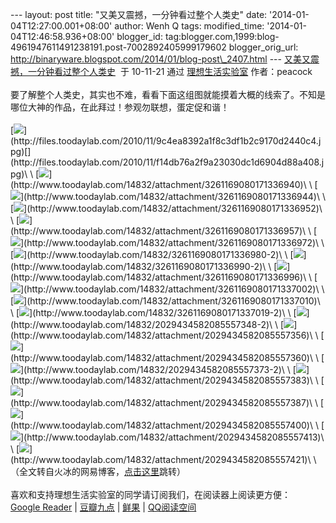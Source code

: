 --- layout: post title: "又美又震撼，一分钟看过整个人类史" date:
'2014-01-04T12:27:00.001+08:00' author: Wenh Q tags: modified\_time:
'2014-01-04T12:46:58.936+08:00' blogger\_id:
tag:blogger.com,1999:blog-4961947611491238191.post-7002892405999179602
blogger\_orig\_url:
http://binaryware.blogspot.com/2014/01/blog-post\_2407.html ---
[又美又震撼，一分钟看过整个人类史](http://www.toodaylab.com/14832)  于
10-11-21 通过 [理想生活实验室](http://www.toodaylab.com/) 作者：peacock\
\
要了解整个人类史，其实也不难，看看下面这组图就能摸着大概的线索了。不知是哪位大神的作品，在此拜过！参观勿联想，蛋定促和谐！\
\
[![](https://images-blogger-opensocial.googleusercontent.com/gadgets/proxy?url=http%3A%2F%2Ffiles.toodaylab.com%2F2010%2F11%2F9c4ea8392a1f8c3df1b2c9170d2440c4.jpg&container=blogger&gadget=a&rewriteMime=image%2F*)](http://files.toodaylab.com/2010/11/9c4ea8392a1f8c3df1b2c9170d2440c4.jpg)[](http://files.toodaylab.com/2010/11/f14db76a2f9a23030dc1d6904d88a408.jpg)\
\
[![](https://images-blogger-opensocial.googleusercontent.com/gadgets/proxy?url=http%3A%2F%2Ffiles.toodaylab.com%2F2010%2F11%2Fd4ef995f4fa1941d9d8ad5bea604f22b.jpg&container=blogger&gadget=a&rewriteMime=image%2F*)](http://www.toodaylab.com/14832/attachment/3261169080171336940)\
\
[![](https://images-blogger-opensocial.googleusercontent.com/gadgets/proxy?url=http%3A%2F%2Ffiles.toodaylab.com%2F2010%2F11%2Fbddfb9e69b8933cc99ec37be9e88d638.jpg&container=blogger&gadget=a&rewriteMime=image%2F*)](http://www.toodaylab.com/14832/attachment/3261169080171336944)\
\
[![](https://images-blogger-opensocial.googleusercontent.com/gadgets/proxy?url=http%3A%2F%2Ffiles.toodaylab.com%2F2010%2F11%2F590075847e4df2d2da8a55f5dc97d2e1.jpg&container=blogger&gadget=a&rewriteMime=image%2F*)](http://www.toodaylab.com/14832/attachment/3261169080171336952)\
\
[![](https://images-blogger-opensocial.googleusercontent.com/gadgets/proxy?url=http%3A%2F%2Ffiles.toodaylab.com%2F2010%2F11%2F10ae0d6a7f3d491014ae2b250d88347c.jpg&container=blogger&gadget=a&rewriteMime=image%2F*)](http://www.toodaylab.com/14832/attachment/3261169080171336957)\
\
[![](https://images-blogger-opensocial.googleusercontent.com/gadgets/proxy?url=http%3A%2F%2Ffiles.toodaylab.com%2F2010%2F11%2F06beb64b7bf1ab3edf9ec6159101ac6a.jpg&container=blogger&gadget=a&rewriteMime=image%2F*)](http://www.toodaylab.com/14832/attachment/3261169080171336972)\
\
[![](https://images-blogger-opensocial.googleusercontent.com/gadgets/proxy?url=http%3A%2F%2Ffiles.toodaylab.com%2F2010%2F11%2F3b1cc46070ee1e1db795de58ec5fa9ae.jpg&container=blogger&gadget=a&rewriteMime=image%2F*)](http://www.toodaylab.com/14832/3261169080171336980-2)\
\
[![](https://images-blogger-opensocial.googleusercontent.com/gadgets/proxy?url=http%3A%2F%2Ffiles.toodaylab.com%2F2010%2F11%2F31b61aca7169e3bfdcda60b2695d635d.jpg&container=blogger&gadget=a&rewriteMime=image%2F*)](http://www.toodaylab.com/14832/3261169080171336990-2)\
\
[![](https://images-blogger-opensocial.googleusercontent.com/gadgets/proxy?url=http%3A%2F%2Ffiles.toodaylab.com%2F2010%2F11%2Ff6cfa3f830a14aff3f2ebac1722f7515.jpg&container=blogger&gadget=a&rewriteMime=image%2F*)](http://www.toodaylab.com/14832/attachment/3261169080171336996)\
\
[![](https://images-blogger-opensocial.googleusercontent.com/gadgets/proxy?url=http%3A%2F%2Ffiles.toodaylab.com%2F2010%2F11%2Fccf74067ddaed29c5c6881f4e5628ec9.jpg&container=blogger&gadget=a&rewriteMime=image%2F*)](http://www.toodaylab.com/14832/attachment/3261169080171337002)\
\
[![](https://images-blogger-opensocial.googleusercontent.com/gadgets/proxy?url=http%3A%2F%2Ffiles.toodaylab.com%2F2010%2F11%2F47ddcda677c8b2716ee96ac93f6c29a1.jpg&container=blogger&gadget=a&rewriteMime=image%2F*)](http://www.toodaylab.com/14832/attachment/3261169080171337010)\
\
[![](https://images-blogger-opensocial.googleusercontent.com/gadgets/proxy?url=http%3A%2F%2Ffiles.toodaylab.com%2F2010%2F11%2F5f1ee4a90840ccdb63916b9bbc04f792.jpg&container=blogger&gadget=a&rewriteMime=image%2F*)](http://www.toodaylab.com/14832/3261169080171337019-2)\
\
[![](https://images-blogger-opensocial.googleusercontent.com/gadgets/proxy?url=http%3A%2F%2Ffiles.toodaylab.com%2F2010%2F11%2F1ea7a231b055ed78f0b024e9ec6e5f17.jpg&container=blogger&gadget=a&rewriteMime=image%2F*)](http://www.toodaylab.com/14832/2029434582085557348-2)\
\
[![](https://images-blogger-opensocial.googleusercontent.com/gadgets/proxy?url=http%3A%2F%2Ffiles.toodaylab.com%2F2010%2F11%2Ff5eeb4a38c852e2a07680b655cc783e7.jpg&container=blogger&gadget=a&rewriteMime=image%2F*)](http://www.toodaylab.com/14832/attachment/2029434582085557356)\
\
[![](https://images-blogger-opensocial.googleusercontent.com/gadgets/proxy?url=http%3A%2F%2Ffiles.toodaylab.com%2F2010%2F11%2F6a0ad441b2de6dc62298df2ec99ec560.jpg&container=blogger&gadget=a&rewriteMime=image%2F*)](http://www.toodaylab.com/14832/attachment/2029434582085557360)\
\
[![](https://images-blogger-opensocial.googleusercontent.com/gadgets/proxy?url=http%3A%2F%2Ffiles.toodaylab.com%2F2010%2F11%2Fc9fec6d4f2e062cb36d024a4ad7f03e2.jpg&container=blogger&gadget=a&rewriteMime=image%2F*)](http://www.toodaylab.com/14832/2029434582085557373-2)\
\
[![](https://images-blogger-opensocial.googleusercontent.com/gadgets/proxy?url=http%3A%2F%2Ffiles.toodaylab.com%2F2010%2F11%2F6e8dcb5dbfa0054e1ba08167f79193f2.jpg&container=blogger&gadget=a&rewriteMime=image%2F*)](http://www.toodaylab.com/14832/attachment/2029434582085557383)\
\
[![](https://images-blogger-opensocial.googleusercontent.com/gadgets/proxy?url=http%3A%2F%2Ffiles.toodaylab.com%2F2010%2F11%2F37ba3ebf6f09d9813c5039a86a69fdab.jpg&container=blogger&gadget=a&rewriteMime=image%2F*)](http://www.toodaylab.com/14832/attachment/2029434582085557387)\
\
[![](https://images-blogger-opensocial.googleusercontent.com/gadgets/proxy?url=http%3A%2F%2Ffiles.toodaylab.com%2F2010%2F11%2F95c5bee21eacfd11987fa94a3d2c88d5.jpg&container=blogger&gadget=a&rewriteMime=image%2F*)](http://www.toodaylab.com/14832/attachment/2029434582085557400)\
\
[![](https://images-blogger-opensocial.googleusercontent.com/gadgets/proxy?url=http%3A%2F%2Ffiles.toodaylab.com%2F2010%2F11%2Fec9e22d3c2b154aed7f66e5d6b0088db.jpg&container=blogger&gadget=a&rewriteMime=image%2F*)](http://www.toodaylab.com/14832/attachment/2029434582085557413)\
\
[![](https://images-blogger-opensocial.googleusercontent.com/gadgets/proxy?url=http%3A%2F%2Ffiles.toodaylab.com%2F2010%2F11%2F3ea75f4f865344cd8d881836bf2c4675.jpg&container=blogger&gadget=a&rewriteMime=image%2F*)](http://www.toodaylab.com/14832/attachment/2029434582085557421)\
\
（全文转自火冰的网易博客，[点击这里](http://cbning.blog.163.com/blog/static/95578012010102084616871/)跳转）\
\
喜欢和支持理想生活实验室的同学请订阅我们，在阅读器上阅读更方便：\
[Google
Reader](http://fusion.google.com/add?feedurl=http://www.toodaylab.com/feed)
|
[豆瓣九点](http://9.douban.com/reader/subscribe?url=http://feed.feedsky.com/toodaylab)
|
[鲜果](http://www.xianguo.com/subscribe.php?url=http://www.toodaylab.com/feed/atom)
|
[QQ阅读空间](http://mail.qq.com/cgi-bin/feed?u=http://feeds.feedburner.com/toodaylab)
